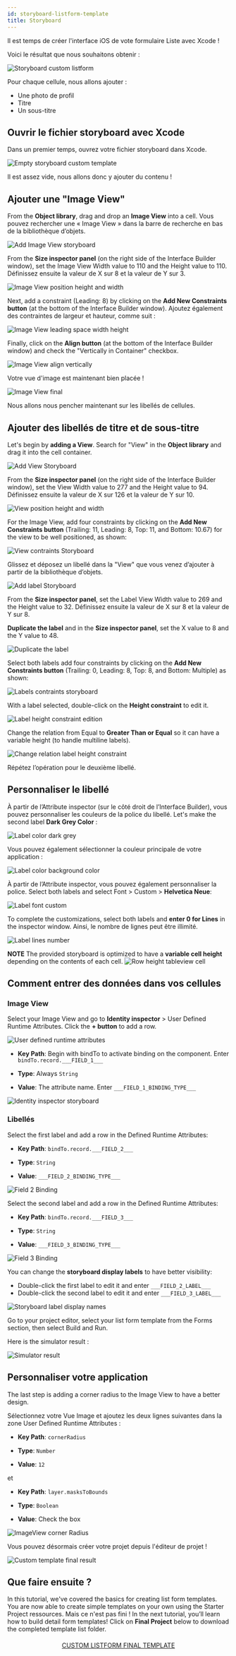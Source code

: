```yaml
---
id: storyboard-listform-template
title: Storyboard
---
```


Il est temps de créer l'interface iOS de vote formulaire Liste avec Xcode !

Voici le résultat que nous souhaitons obtenir :

![Storyboard custom listform](assets/en/custom-listform/storyboard-custom-listform.png)

Pour chaque cellule, nous allons ajouter :

* Une photo de profil
* Titre
* Un sous-titre

## Ouvrir le fichier storyboard avec Xcode

Dans un premier temps, ouvrez votre fichier storyboard dans Xcode.

![Empty storyboard custom template](assets/en/custom-listform/empty-storyboard-custom-template.png)

Il est assez vide, nous allons donc y ajouter du contenu !

## Ajouter une "Image View"

From the **Object library**, drag and drop an  **Image View** into a cell. Vous pouvez rechercher une « Image View » dans la barre de recherche en bas de la bibliothèque d’objets.

![Add Image View storyboard](assets/en/custom-listform/add-imageview-storyboard.png)

From the **Size inspector panel** (on the right side of the Interface Builder window), set the Image View Width value to 110 and the Height value to 110. Définissez ensuite la valeur de X sur 8 et la valeur de Y sur 3.

![Image View position height and width](assets/en/custom-listform/imageview-position-height-width.png)

Next, add a constraint (Leading: 8) by clicking on the **Add New Constraints button** (at the bottom of the Interface Builder window). Ajoutez également des contraintes de largeur et hauteur, comme suit :

![Image View leading space width height](assets/en/custom-listform/imageview-leading-space-width-height.png)

Finally, click on the **Align button** (at the bottom of the Interface Builder window) and check the "Vertically in Container" checkbox.

![Image View align vertically](assets/en/custom-listform/imageview-align-vertically.png)

Votre vue d'image est maintenant bien placée !

![Image View final](assets/en/custom-listform/imageview-final.png)

Nous allons nous pencher maintenant sur les libellés de cellules.

## Ajouter des libellés de titre et de sous-titre

Let's begin by **adding a View**. Search for "View" in the **Object library** and drag it into the cell container.

![Add View Storyboard](assets/en/custom-listform/add-view-storyboard.png)

From the **Size inspector panel** (on the right side of the Interface Builder window), set the View Width value to 277 and the Height value to 94. Définissez ensuite la valeur de X sur 126 et la valeur de Y sur 10.

![View position height and width](assets/en/custom-listform/view-position-height-width.png)

For the Image View, add four constraints by clicking on the **Add New Constraints button** (Trailing: 11, Leading: 8, Top: 11, and Bottom: 10.67) for the view to be well positioned, as shown:

![View contraints Storyboard](assets/en/custom-listform/view-constraints-storyboard.png)

Glissez et déposez un libellé dans la "View" que vous venez d’ajouter à partir de la bibliothèque d’objets.

![Add label Storyboard](assets/en/custom-listform/add-label-storyboard.png)

From the **Size inspector panel**, set the Label View Width value to 269 and the Height value to 32. Définissez ensuite la valeur de X sur 8 et la valeur de Y sur 8.

**Duplicate the label** and in the **Size inspector panel**, set the X value to 8 and the Y value to 48.

![Duplicate the label](assets/en/custom-listform/duplicated-label-storyboard.png)

Select both labels add four constraints by clicking on the **Add New Constraints button** (Trailing: 0, Leading: 8, Top: 8, and Bottom: Multiple) as shown:

![Labels contraints storyboard](assets/en/custom-listform/labels-contraints-storyboard.png)

With a label selected, double-click on the **Height constraint** to edit it.

![Label height constraint edition](assets/en/custom-listform/label-height-constraint-edition.png)

Change the relation from Equal to **Greater Than or Equal** so it can have a variable height (to handle multiline labels).

![Change relation label height constraint](assets/en/custom-listform/change-relation-label-height-constraint.png)

Répétez l’opération pour le deuxième libellé.

## Personnaliser le libellé

À partir de l’Attribute inspector (sur le côté droit de l’Interface Builder), vous pouvez personnaliser les couleurs de la police du libellé. Let's make the second label **Dark Grey Color** :

![Label color dark grey](assets/en/custom-listform/label-color-dark-grey.png)

Vous pouvez également sélectionner la couleur principale de votre application :

![Label color background color](assets/en/custom-listform/label-color-background-color.png)

À partir de l’Attribute inspector, vous pouvez également personnaliser la police. Select both labels and select Font > Custom > **Helvetica Neue**:

![Label font custom](assets/en/custom-listform/label-font-custom.png)

To complete the customizations, select both labels and **enter 0 for Lines** in the inspector window. Ainsi, le nombre de lignes peut être illimité.

![Label lines number](assets/en/custom-listform/label-lines-number.png)<div class = "tips">
**NOTE**
The provided storyboard is optimized to have a **variable cell height** depending on the contents of each cell.
![Row height tableview cell](assets/en/custom-listform/row-height-tableview-cell.png)</div>

## Comment entrer des données dans vos cellules

### Image View
Select your Image View and go to **Identity inspector** > User Defined Runtime Attributes. Click the **+ button** to add a row.

![User defined runtime attributes](assets/en/custom-listform/user-defined-runtime-attributes.png)

* **Key Path**: Begin with bindTo to activate binding on the component. Enter `bindTo.record.___FIELD_1___`

* **Type**: Always `String`

* **Value**: The attribute name. Enter `___FIELD_1_BINDING_TYPE___`

![Identity inspector storyboard](assets/en/custom-listform/identity-inspector-storyboard.png)

### Libellés

Select the first label and add a row in the Defined Runtime Attributes:

* **Key Path**: `bindTo.record.___FIELD_2___`

* **Type**: `String`

* **Value**: `___FIELD_2_BINDING_TYPE___`

![Field 2 Binding](assets/en/custom-listform/field-2-binding.png)

Select the second label and add a row in the Defined Runtime Attributes:

* **Key Path**: `bindTo.record.___FIELD_3___`

* **Type**: `String`

* **Value**: `___FIELD_3_BINDING_TYPE___`

![Field 3 Binding](assets/en/custom-listform/field-3-binding.png)

You can change the **storyboard display labels** to have better visibility:

* Double-click the first label to edit it and enter `___FIELD_2_LABEL___`
* Double-click the second label to edit it and enter `___FIELD_3_LABEL___`

![Storyboard label display names](assets/en/custom-listform/storyboard-label-display-name.png)

Go to your project editor, select your list form template from the Forms section, then select Build and Run.

Here is the simulator result :

![Simulator result](assets/en/custom-listform/simulator-result.png)

## Personnaliser votre application

The last step is adding a corner radius to the Image View to have a better design.

Sélectionnez votre Vue Image et ajoutez les deux lignes suivantes dans la zone User Defined Runtime Attributes :

* **Key Path**: `cornerRadius`

* **Type**: `Number`

* **Value**: `12`

et

* **Key Path**: `layer.masksToBounds`

* **Type**: `Boolean`

* **Value**: Check the box

![ImageView corner Radius](assets/en/custom-listform/imageview-corner-radius.png)

Vous pouvez désormais créer votre projet depuis l'éditeur de projet !

![Custom template final result](assets/en/custom-listform/custom-template-final-result.png)

## Que faire ensuite ?

In this tutorial, we've covered the basics for creating list form templates. You are now able to create simple templates on your own using the Starter Project ressources. Mais ce n'est pas fini ! In the next tutorial, you’ll learn how to build detail form templates! Click on **Final Project** below to download the completed template list folder.

<div style="text-align: center; margin-top: 20px">
  <p spaces-before="0">
    <a class="button"
href="https://github.com/4d-for-ios/tutorial-CustomListForm/releases/latest/download/tutorial-CustomListForm.zip">CUSTOM LISTFORM FINAL TEMPLATE</a>
  </p>
</div>




